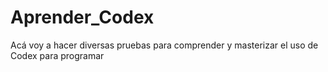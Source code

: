 # Aprender_Codex
Acá voy a hacer diversas pruebas para comprender y masterizar el uso de Codex para programar

